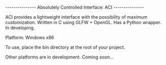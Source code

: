--------------- Absolutely Controlled Interface: ACI ---------------

ACI provides a lightweight interface with the possibility of maximum customization. Written in C using GLFW + OpenGL. Has a Python wrapper. In developing.

Platform: Windows x86

To use, place the bin directory at the root of your project.

Other platforms are in development. Coming soon...

